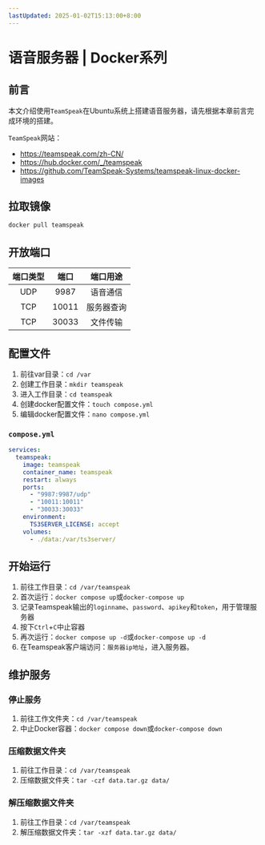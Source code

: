 ```yaml
---
lastUpdated: 2025-01-02T15:13:00+8:00
---
```


# 语音服务器 | Docker系列

## 前言

本文介绍使用`TeamSpeak`在Ubuntu系统上搭建语音服务器，请先根据本章前言完成环境的搭建。

`TeamSpeak`网站：

- <https://teamspeak.com/zh-CN/>
- <https://hub.docker.com/_/teamspeak>
- <https://github.com/TeamSpeak-Systems/teamspeak-linux-docker-images>

## 拉取镜像

```bash
docker pull teamspeak
```

## 开放端口

| 端口类型 | 端口  |  端口用途  |
| :------: | :---: | :--------: |
|   UDP    | 9987  |  语音通信  |
|   TCP    | 10011 | 服务器查询 |
|   TCP    | 30033 |  文件传输  |

## 配置文件

1. 前往var目录：`cd /var`
2. 创建工作目录：`mkdir teamspeak`
3. 进入工作目录：`cd teamspeak`
4. 创建docker配置文件：`touch compose.yml`
5. 编辑docker配置文件：`nano compose.yml`

### `compose.yml`

```yml
services:
  teamspeak:
    image: teamspeak
    container_name: teamspeak
    restart: always
    ports:
      - "9987:9987/udp"
      - "10011:10011"
      - "30033:30033"
    environment:
      TS3SERVER_LICENSE: accept
    volumes:
      - ./data:/var/ts3server/
```

## 开始运行

1. 前往工作目录：`cd /var/teamspeak`
2. 首次运行：`docker compose up`或`docker-compose up`
3. 记录Teamspeak输出的`loginname`、`password`、`apikey`和`token`，用于管理服务器
4. 按下`Ctrl`+`C`中止容器
5. 再次运行：`docker compose up -d`或`docker-compose up -d`
6. 在Teamspeak客户端访问：`服务器ip地址`，进入服务器。

## 维护服务

### 停止服务

1. 前往工作文件夹：`cd /var/teamspeak`
2. 中止Docker容器：`docker compose down`或`docker-compose down`

### 压缩数据文件夹

1. 前往工作目录：`cd /var/teamspeak`
2. 压缩数据文件夹：`tar -czf data.tar.gz data/`

### 解压缩数据文件夹

1. 前往工作目录：`cd /var/teamspeak`
2. 解压缩数据文件夹：`tar -xzf data.tar.gz data/`
